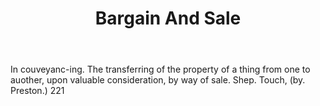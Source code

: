 ---
title: Bargain And Sale
permalink: "/definitions/bargain-and-sale.html"
body: In couveyanc-ing. The transferring of the property of a thing from one to auother,
  upon valuable consideration, by way of sale. Shep. Touch, (by. Preston.) 221
published_at: '2018-07-07'
layout: post
---